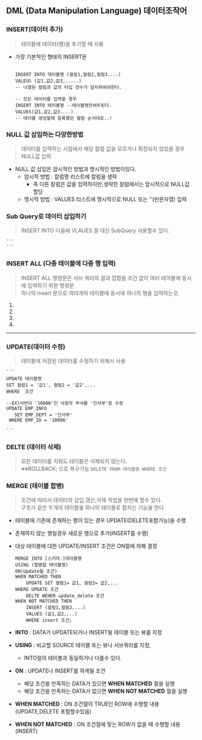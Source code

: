 ## DML (Data Manipulation Language) 데이터조작어

### INSERT(데이터 추가)
>테이블에 데이터(행)을 추가할 때 사용
- 가장 기본적인 형태의 INSERT문
    ```

    INSERT INTO 테이블명 (컬럼1,컬럼2,컬럼3....)
    VALEUS (값1,값2,값3,.....)
    -- 나열된 컬럼과 값의 타입 갯수가 일치하여야한다.

    -- 모든 데이터를 입력할 경우
    INSERT INTO 테이블명 --테이블명만써두된다.
    VALUES(값1,값2,값3....)
    -- 테이블 생성할때 등록했던 컬럼 순서대로..!

    ```
### NULL 값 삽입하는 다양한방법
>데이터를 입력하는 시점에서 해당 칼럼 값을 모르거나 확정되지 않았을 경우 NULL값 입력
- NULL 값 삽입은 암시적인 방법과 명시적인 방법이있다.
    - 암시적 방법 : 칼럼명 리스트에 칼럼을 생략
        - 즉 다른 칼럼은 값을 입력하지만,생략한 칼럼에서는 암시적으로 NULL값 할당
    - 명시적 방법 : VALUES 리스트에 명시적으로 NULL 또는 ''(빈문자열) 입력

### Sub Query로 데이터 삽입하기
> INSERT INTO 다음에 VLAUES 절 대신 SubQuery 사용할수 있다.

    ```
    ```

### INSERT ALL (다중 테이블에 다중 행 입력)
>INSERT ALL 명령문은 서브 쿼리의 결과 집합을 조건 없이 여러 테이블에 동시에 입력하기 위한 명령문 <br> 하나의 insert 문으로 여러개의 테이블에 동시에 하나의 행을 입력하는것.

1. 
2.
3.
4.

---
### UPDATE(데이터 수정)
>테이블에 저장된 데이터를 수정하기 위해서 사용

    ```
    UPDATE 테이블명
    SET 컬럼1 = '값1', 컬럼2 = '값2',...
    WHERE  조건

    --EX)사번이 '10006'인 사원의 부서를 '인사부'로 수정
    UPDATE EMP_INFO
       SET EMP_DEPT = '인사부'
     WHERE EMP_ID = '10006' 
     
    ```
### DELTE (데이터 삭제)
>모든 데이터를 지워도 테이블은 삭제되지 않는다. <br> ※※ROLLBACK; 으로 복구가능
    ```
    DELETE FROM 테이블명
    WHERE 조건
    ```
### MERGE (테이블 합병)
>조건에 따라서 데이터의 삽입,갱신,삭제 작업을 한번에 할수 있다.<br>
>구조가 같은 두개의 테이블을 하나의 테이블로 합치는 기능을 한다
- 테이블에 기존에 존재하는 행이 있는 경우 UPDATE(DELETE포함가능)을 수행
- 존재하지 않는 행일경우 새로운 행으로 추가(INSERT를 수행)
- 대상 테이블에 대한 UPDATE/INSERT 조건은 ON절에 의해 결정

    ```
    MERGE INTO [스키마.]테이블명
    USING (합병할 테이블명)
    ON(Update될 조건)
    WHEN MATCHED THEN 
        UPDATE SET 컬럼1= 값1, 컬럼2= 값2,...
    WHERE UPDATE 조건
        DELTE WEHER update_delete 조건
    WHEN NOT MATCHED THEN
        INSERT (컬럼1,컬럼2,...)
        VALUES (값1,값2,...)
        WHERE insert 조건;
    ```
- **INTO** : DATA가 UPDATE되거나 INSERT될 테이블 또는 뷰를 지정
- **USING** : 비교할 SOURCE 테이블 또는 뷰나 서브쿼리를 지정, 
    - INTO절의 테이블과 동일하거나 다를수 있다.
- **ON** : UPDATE나 INSERT를 하게될 조건
    - 해당 조건을 만족하는 DATA가 있으면 **WHEN MATCHED** 절을 실행
    - 해당 조건을 만족하는 DATA가 없으면 **WHEN NOT MATCHED** 절을 실행
- **WHEN MATCHED** : ON 조건절이 TRUE인 ROW에 수행할 내용 (UPDATE,DELETE 포함할수있음)
- **WHEN NOT MATCHED** : ON 조건절에 맞는 ROW가 없을 때 수행할 내용 (INSERT)
